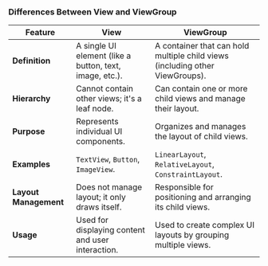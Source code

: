 
### **Differences Between View and ViewGroup**

| Feature              | View                               | ViewGroup                          |
|----------------------|------------------------------------|------------------------------------|
| **Definition**       | A single UI element (like a button, text, image, etc.). | A container that can hold multiple child views (including other ViewGroups). |
| **Hierarchy**        | Cannot contain other views; it's a leaf node. | Can contain one or more child views and manage their layout. |
| **Purpose**          | Represents individual UI components. | Organizes and manages the layout of child views. |
| **Examples**         | `TextView`, `Button`, `ImageView`. | `LinearLayout`, `RelativeLayout`, `ConstraintLayout`. |
| **Layout Management**| Does not manage layout; it only draws itself. | Responsible for positioning and arranging its child views. |
| **Usage**            | Used for displaying content and user interaction. | Used to create complex UI layouts by grouping multiple views. |



